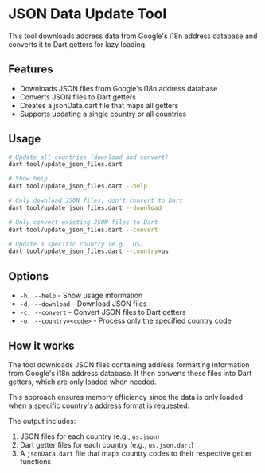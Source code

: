 # JSON Data Update Tool

This tool downloads address data from Google's i18n address database and converts it to Dart getters for lazy loading.

## Features

- Downloads JSON files from Google's i18n address database
- Converts JSON files to Dart getters
- Creates a jsonData.dart file that maps all getters
- Supports updating a single country or all countries

## Usage

```bash
# Update all countries (download and convert)
dart tool/update_json_files.dart

# Show help
dart tool/update_json_files.dart --help

# Only download JSON files, don't convert to Dart
dart tool/update_json_files.dart --download

# Only convert existing JSON files to Dart
dart tool/update_json_files.dart --convert

# Update a specific country (e.g., US)
dart tool/update_json_files.dart --country=us
```

## Options

- `-h, --help` - Show usage information
- `-d, --download` - Download JSON files
- `-c, --convert` - Convert JSON files to Dart getters
- `-o, --country=<code>` - Process only the specified country code

## How it works

The tool downloads JSON files containing address formatting information from Google's i18n address database. It then converts these files into Dart getters, which are only loaded when needed.

This approach ensures memory efficiency since the data is only loaded when a specific country's address format is requested.

The output includes:
1. JSON files for each country (e.g., `us.json`)
2. Dart getter files for each country (e.g., `us.json.dart`)
3. A `jsonData.dart` file that maps country codes to their respective getter functions 